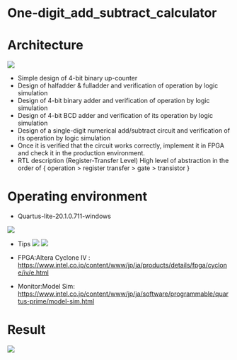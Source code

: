 # One-digit_add_subtract_calculator

# Architecture
![](https://d.kuku.lu/g8jeygkyy)

- Simple design of 4-bit binary up-counter
- Design of halfadder & fulladder and verification of operation by logic simulation
- Design of 4-bit binary adder and verification of operation by logic simulation
- Design of 4-bit BCD adder and verification of its operation by logic simulation
- Design of a single-digit numerical add/subtract circuit and verification of its operation by logic simulation
- Once it is verified that the circuit works correctly, implement it in FPGA and check it in the production environment.
- RTL description (Register-Transfer Level) High level of abstraction in the order of { operation > register transfer > gate > transistor }

# Operating environment
- Quartus-lite-20.1.0.711-windows

![](https://d.kuku.lu/7xz7ssdxk)

- Tips
![](https://d.kuku.lu/7ejfpwk3y)
![](https://d.kuku.lu/r5pmayg6m)

- FPGA:Altera Cyclone IV : <https://www.intel.co.jp/content/www/jp/ja/products/details/fpga/cyclone/iv/e.html>
- Monitor:Model Sim: <https://www.intel.co.jp/content/www/jp/ja/software/programmable/quartus-prime/model-sim.html>

# Result
![](https://d.kuku.lu/3jjvpuacb)
